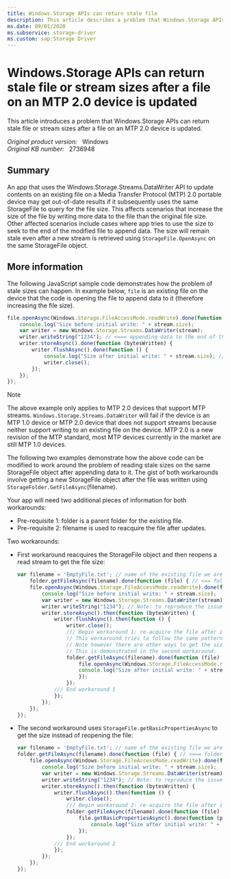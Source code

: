 ```yaml
---
title: Windows.Storage APIs can return stale file
description: This article describes a problem that Windows.Storage APIs can return stale file or stream sizes after a file on an MTP 2.0 device is updated.
ms.date: 09/01/2020
ms.subservice: storage-driver
ms.custom: sap:Storage Driver
---
```

# Windows.Storage APIs can return stale file or stream sizes after a file on an MTP 2.0 device is updated

This article introduces a problem that Windows.Storage APIs can return stale file or stream sizes after a file on an MTP 2.0 device is updated.

_Original product version:_ &nbsp; Windows  
_Original KB number:_ &nbsp; 2736948

## Summary

An app that uses the Windows.Storage.Streams.DataWriter API to update contents on an existing file on a Media Transfer Protocol (MTP) 2.0 portable device may get out-of-date results if it subsequently uses the same StorageFile to query for the file size. This affects scenarios that increase the size of the file by writing more data to the file than the original file size. Other affected scenarios include cases where app tries to use the size to seek to the end of the modified file to append data. The size will remain stale even after a new stream is retrieved using `StorageFile.OpenAsync` on the same StorageFile object.

## More information

The following JavaScript sample code demonstrates how the problem of stale sizes can happen. In example below, `file` is an existing file on the device that the code is opening the file to append data to it (therefore increasing the file size).

```javascript
file.openAsync(Windows.Storage.FileAccessMode.readWrite).done(function (stream) { // <=== file is a 0 sized file on the device
    console.log("Size before initial write: " + stream.size);
    var writer = new Windows.Storage.Streams.DataWriter(stream);
    writer.writeString("1234"); // <=== appending data to the end of the file. The data will be appended correctly.
    writer.storeAsync().done(function (bytesWritten) {
        writer.flushAsync().done(function () {
            console.log("Size after initial write: " + stream.size); // <=== Size will be stale. Expected the size to return 4 but 0 will be returned
            writer.close();
        });
    });
});
```

> [!NOTE]
> The above example only applies to MTP 2.0 devices that support MTP streams. `Windows.Storage.Streams.DataWriter` will fail if the device is an MTP 1.0 device or MTP 2.0 device that does not support streams because neither support writing to an existing file on the device. MTP 2.0 is a new revision of the MTP standard, most MTP devices currently in the market are still MTP 1.0 devices.

The following two examples demonstrate how the above code can be modified to work around the problem of reading stale sizes on the same StorageFile object after appending data to it. The gist of both workarounds involve getting a new StorageFile object after the file was written using `StorageFolder.GetFileAsync`(filename).

Your app will need two additional pieces of information for both workarounds:

- Pre-requisite 1: folder is a parent folder for the existing file.
- Pre-requisite 2: filename is used to reacquire the file after updates.

Two workarounds:

- First workaround reacquires the StorageFile object and then reopens a read stream to get the file size:

    ```javascript
    var filename = 'EmptyFile.txt'; // name of the existing file we are trying to update
        folder.getFileAsync(filename).done(function (file) { // <== folder is the parent folder of the file we are trying to update (EmptyFile.txt)
        file.openAsync(Windows.Storage.FileAccessMode.readWrite).done(function (stream) {
            console.log("Size before initial write: " + stream.size);
            var writer = new Windows.Storage.Streams.DataWriter(stream);
            writer.writeString("1234"); // Note: to reproduce the issue, this needs to write more bytes than the existing file size
            writer.storeAsync().then(function (bytesWritten) {
                writer.flushAsync().then(function () {
                    writer.close();
                    /// Begin workaround 1: re-acquire the file after it was written
                    // This workaround tries to follow the same pattern as the original code by acquiring a stream.
                    // Note however there are other ways to get the size, such as reading the file's basic properties
                    // This is demonstrated in the second workaround.
                    folder.getFileAsync(filename).done(function (file) {
                        file.openAsync(Windows.Storage.FileAccessMode.read).done(function (stream) {
                        console.log("Size after initial write: " + stream.size); // <=== new StorageFile object for the same file returns the correct size
                        });
                    });
                /// End workaround 1
                });
            });
        });
    });
    ```

- The second workaround uses `StorageFile.getBasicPropertiesAsync` to get the size instead of reopening the file:

    ```javascript
    var filename = 'EmptyFile.txt'; // name of the existing file we are trying to update
    folder.getFileAsync(filename).done(function (file) { // <=== folder is the parent folder for the file we are trying to update (EmptyFile.txt)
        file.openAsync(Windows.Storage.FileAccessMode.readWrite).done(function (stream) {
            console.log("Size before initial write: " + stream.size);
            var writer = new Windows.Storage.Streams.DataWriter(stream);
            writer.writeString("1234"); // Note: to reproduce the issue, this needs to write more bytes than the existing file size
            writer.storeAsync().then(function (bytesWritten) {
                writer.flushAsync().then(function () {
                    writer.close();
                    /// Begin workaround 2: re-acquire the file after it was written
                    folder.getFileAsync(filename).done(function (file) {
                        file.getBasicPropertiesAsync().done(function (props) {
                            console.log("Size after initial write: " + props.size); // <=== new StorageFile object for the same file returns the correct size
                        });
                    });
                /// End workaround 2
                });
            });
        });
    });
    ```
